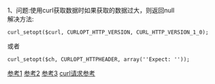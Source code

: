 1、问题:使用curl获取数据时如果获取的数据过大，则返回null<br>
解决方法:
```
curl_setopt($curl, CURLOPT_HTTP_VERSION, CURL_HTTP_VERSION_1_0); 
```
或者
```
curl_setopt($ch, CURLOPT_HTTPHEADER, array(''Expect: ''));
```
[参考1](https://www.cnblogs.com/baby123/p/5995459.html)
[参考2](https://blog.csdn.net/jie3595200/article/details/52849282)
[参考3](https://www.cnblogs.com/yjf512/p/5985239.html)
[curl请求参考](https://www.cnblogs.com/xuzhengzong/p/7054959.html)
